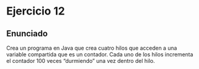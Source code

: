 # Ejercicio 12
## Enunciado

Crea un programa en Java que crea cuatro hilos que acceden a una variable compartida que es un contador. Cada uno de los hilos incrementa el contador 100 veces “durmiendo” una vez dentro del hilo.